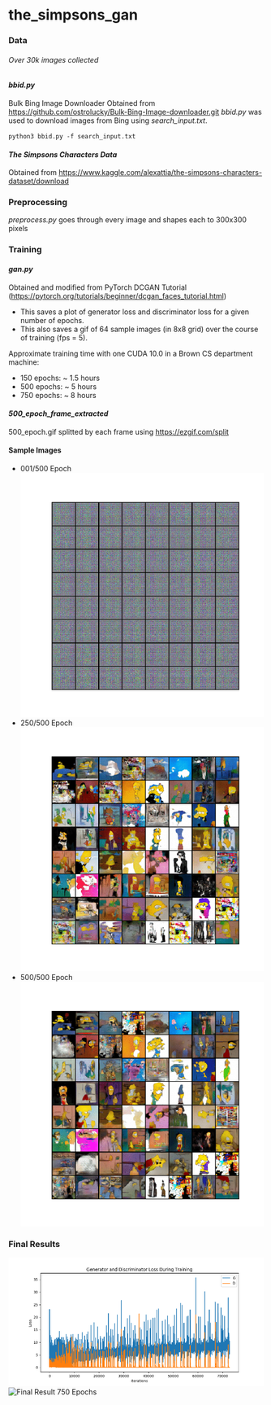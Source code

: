 # the_simpsons_gan

### Data
###### Over 30k images collected
#### *bbid.py*
Bulk Bing Image Downloader
Obtained from https://github.com/ostrolucky/Bulk-Bing-Image-downloader.git
*bbid.py* was used to download images from Bing using *search_input.txt*.
```
python3 bbid.py -f search_input.txt
```

#### *The Simpsons Characters Data*
Obtained from https://www.kaggle.com/alexattia/the-simpsons-characters-dataset/download

### Preprocessing
*preprocess.py* goes through every image and shapes each to 300x300 pixels

### Training
#### *gan.py*
Obtained and modified from PyTorch DCGAN Tutorial (https://pytorch.org/tutorials/beginner/dcgan_faces_tutorial.html)
- This saves a plot of generator loss and discriminator loss for a given number of epochs.
- This also saves a gif of 64 sample images (in 8x8 grid) over the course of training (fps = 5).

Approximate training time with one CUDA 10.0 in a Brown CS department machine:
- 150 epochs: ~ 1.5 hours
- 500 epochs: ~ 5 hours
- 750 epochs: ~ 8 hours

#### *500_epoch_frame_extracted*
500_epoch.gif splitted by each frame using https://ezgif.com/split
#### Sample Images
- 001/500 Epoch
![Sample Image 1](https://github.com/jgong4/the_simpsons_gan/blob/master/500_epoch_frame_extracted/frame_00_delay-0.2s.gif)
- 250/500 Epoch
![Sample Image 2](https://github.com/jgong4/the_simpsons_gan/blob/master/500_epoch_frame_extracted/frame_49_delay-0.2s.gif)
- 500/500 Epoch
![Sample Image 3](https://github.com/jgong4/the_simpsons_gan/blob/master/500_epoch_frame_extracted/frame_97_delay-0.2s.gif)

### Final Results
![Loss Plot 750 Epochs](https://github.com/jgong4/the_simpsons_gan/blob/master/loss_plot_750.png)
![Final Result 750 Epochs](https://github.com/jgong4/the_simpsons_gan/blob/master/750_epoch.gif)
